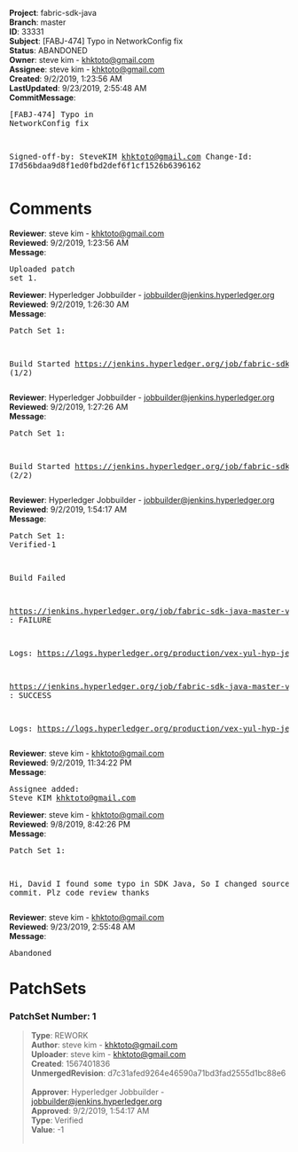 <strong>Project</strong>: fabric-sdk-java<br><strong>Branch</strong>: master<br><strong>ID</strong>: 33331<br><strong>Subject</strong>: [FABJ-474] Typo in NetworkConfig fix<br><strong>Status</strong>: ABANDONED<br><strong>Owner</strong>: steve kim - khktoto@gmail.com<br><strong>Assignee</strong>: steve kim - khktoto@gmail.com<br><strong>Created</strong>: 9/2/2019, 1:23:56 AM<br><strong>LastUpdated</strong>: 9/23/2019, 2:55:48 AM<br><strong>CommitMessage</strong>:<br><pre>[FABJ-474]
Typo in NetworkConfig fix

Signed-off-by: SteveKIM <khktoto@gmail.com>
Change-Id: I7d56bdaa9d8f1ed0fbd2def6f1cf1526b6396162
</pre><h1>Comments</h1><strong>Reviewer</strong>: steve kim - khktoto@gmail.com<br><strong>Reviewed</strong>: 9/2/2019, 1:23:56 AM<br><strong>Message</strong>: <pre>Uploaded patch set 1.</pre><strong>Reviewer</strong>: Hyperledger Jobbuilder - jobbuilder@jenkins.hyperledger.org<br><strong>Reviewed</strong>: 9/2/2019, 1:26:30 AM<br><strong>Message</strong>: <pre>Patch Set 1:

Build Started https://jenkins.hyperledger.org/job/fabric-sdk-java-master-verify-x86_64/117/ (1/2)</pre><strong>Reviewer</strong>: Hyperledger Jobbuilder - jobbuilder@jenkins.hyperledger.org<br><strong>Reviewed</strong>: 9/2/2019, 1:27:26 AM<br><strong>Message</strong>: <pre>Patch Set 1:

Build Started https://jenkins.hyperledger.org/job/fabric-sdk-java-master-verify-1.4-x86_64/125/ (2/2)</pre><strong>Reviewer</strong>: Hyperledger Jobbuilder - jobbuilder@jenkins.hyperledger.org<br><strong>Reviewed</strong>: 9/2/2019, 1:54:17 AM<br><strong>Message</strong>: <pre>Patch Set 1: Verified-1

Build Failed 

https://jenkins.hyperledger.org/job/fabric-sdk-java-master-verify-x86_64/117/ : FAILURE

Logs: https://logs.hyperledger.org/production/vex-yul-hyp-jenkins-3/fabric-sdk-java-master-verify-x86_64/117

https://jenkins.hyperledger.org/job/fabric-sdk-java-master-verify-1.4-x86_64/125/ : SUCCESS

Logs: https://logs.hyperledger.org/production/vex-yul-hyp-jenkins-3/fabric-sdk-java-master-verify-1.4-x86_64/125</pre><strong>Reviewer</strong>: steve kim - khktoto@gmail.com<br><strong>Reviewed</strong>: 9/2/2019, 11:34:22 PM<br><strong>Message</strong>: <pre>Assignee added: Steve KIM <khktoto@gmail.com></pre><strong>Reviewer</strong>: steve kim - khktoto@gmail.com<br><strong>Reviewed</strong>: 9/8/2019, 8:42:26 PM<br><strong>Message</strong>: <pre>Patch Set 1:

Hi, David
I found some typo in SDK Java,
So I changed source and commit.
Plz code review
thanks</pre><strong>Reviewer</strong>: steve kim - khktoto@gmail.com<br><strong>Reviewed</strong>: 9/23/2019, 2:55:48 AM<br><strong>Message</strong>: <pre>Abandoned</pre><h1>PatchSets</h1><h3>PatchSet Number: 1</h3><blockquote><strong>Type</strong>: REWORK<br><strong>Author</strong>: steve kim - khktoto@gmail.com<br><strong>Uploader</strong>: steve kim - khktoto@gmail.com<br><strong>Created</strong>: 1567401836<br><strong>UnmergedRevision</strong>: d7c31afed9264e46590a71bd3fad2555d1bc88e6<br><br><strong>Approver</strong>: Hyperledger Jobbuilder - jobbuilder@jenkins.hyperledger.org<br><strong>Approved</strong>: 9/2/2019, 1:54:17 AM<br><strong>Type</strong>: Verified<br><strong>Value</strong>: -1<br><br></blockquote>